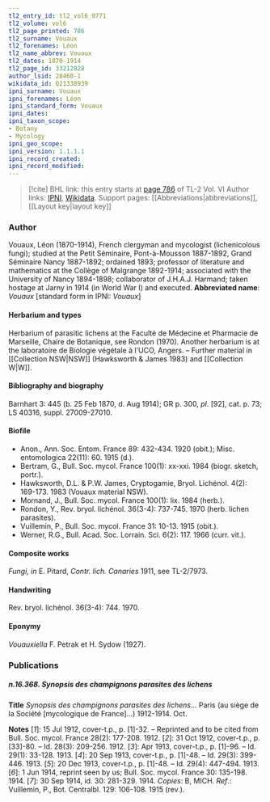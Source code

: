 ```yaml
---
tl2_entry_id: tl2_vol6_0771
tl2_volume: vol6
tl2_page_printed: 786
tl2_surname: Vouaux
tl2_forenames: Léon
tl2_name_abbrev: Vouaux
tl2_dates: 1870-1914
tl2_page_id: 33212828
author_lsid: 28460-1
wikidata_id: Q21338939
ipni_surname: Vouaux
ipni_forenames: Léon
ipni_standard_form: Vouaux
ipni_dates: 
ipni_taxon_scope: 
- Botany
- Mycology
ipni_geo_scope: 
ipni_version: 1.1.1.1
ipni_record_created: 
ipni_record_modified:
---
```


> [!cite] BHL link: this entry starts at [page 786](https://www.biodiversitylibrary.org/page/33212828) of TL-2 Vol. VI
> Author links: [IPNI](https://www.ipni.org/a/28460-1), [Wikidata](https://www.wikidata.org/wiki/Q21338939). Support pages: [[Abbreviations|abbreviations]], [[Layout key|layout key]]

### Author

Vouaux, Léon (1870-1914), French clergyman and mycologist (lichenicolous fungi); studied at the Petit Séminaire, Pont-à-Mousson 1887-1892, Grand Séminaire Nancy 1887-1892; ordained 1893; professor of literature and mathematics at the Collège of Malgrange 1892-1914; associated with the University of Nancy 1894-1898; collaborator of J.H.A.J. Harmand; taken hostage at Jarny in 1914 (in World War I) and executed. 
**Abbreviated name**: *Vouaux* \[standard form in IPNI: *Vouaux*\]

#### Herbarium and types

Herbarium of parasitic lichens at the Faculté de Médecine et Pharmacie de Marseille, Chaire de Botanique, see Rondon (1970). Another herbarium is at the laboratoire de Biologie végétale à l'UCO, Angers. – Further material in [[Collection NSW|NSW]] (Hawksworth & James 1983) and [[Collection W|W]].

#### Bibliography and biography

Barnhart 3: 445 (b. 25 Feb 1870, d. Aug 1914); GR p. 300, *pl*. \[92\], cat. p. 73; LS 40316, suppl. 27009-27010.

#### Biofile

- Anon., Ann. Soc. Entom. France 89: 432-434. 1920 (obit.); Misc. entomologica 22(11): 60. 1915 (d.).
- Bertram, G., Bull. Soc. mycol. France 100(1): xx-xxi. 1984 (biogr. sketch, portr.).
- Hawksworth, D.L. & P.W. James, Cryptogamie, Bryol. Lichénol. 4(2): 169-173. 1983 (Vouaux material NSW).
- Mornand, J., Bull. Soc. mycol. France 100(1): lix. 1984 (herb.).
- Rondon, Y., Rev. bryol. lichénol. 36(3-4): 737-745. 1970 (herb. lichen parasites).
- Vuillemin, P., Bull. Soc. mycol. France 31: 10-13. 1915 (obit.).
- Werner, R.G., Bull. Acad. Soc. Lorrain. Sci. 6(2): 117. 1966 (curr. vit.).

#### Composite works

*Fungi, in* E. Pitard, *Contr. lich. Canaries* 1911, see TL-2/7973.

#### Handwriting

Rev. bryol. lichénol. 36(3-4): 744. 1970.

#### Eponymy

*Vouauxiella* F. Petrak et H. Sydow (1927).

### Publications

##### n.16.368. Synopsis des champignons parasites des lichens

**Title**
*Synopsis des champignons parasites des lichens*... Paris (au siège de la Société \[mycologique de France\]...) 1912-1914. Oct.

**Notes**
\[*1*\]: 15 Jul 1912, cover-t.p., p. \[1\]-32. – Reprinted and to be cited from Bull. Soc. mycol. France 28(2): 177-208. 1912.
\[*2*\]: 31 Oct 1912, cover-t.p., p. \[33\]-80. – Id. 28(3): 209-256. 1912.
\[*3*\]: Apr 1913, cover-t.p., p. \[1\]-96. – Id. 29(1): 33-128. 1913.
\[*4*\]: 20 Sep 1913, cover-t.p., p. \[1\]-48. – Id. 29(3): 399-446. 1913.
\[*5*\]: 20 Dec 1913, cover-t.p., p. \[1\]-48. – Id. 29(4): 447-494. 1913.
\[*6*\]: 1 Jun 1914, reprint seen by us; Bull. Soc. mycol. France 30: 135-198. 1914.
\[*7*\]: 30 Sep 1914, id. 30: 281-329. 1914.
*Copies*: B, MICH.
*Ref*.: Vuillemin, P., Bot. Centralbl. 129: 106-108. 1915 (rev.).

